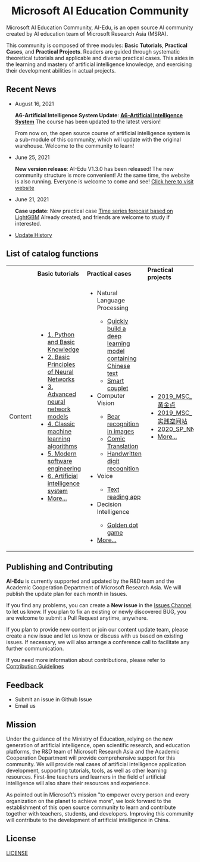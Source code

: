 <h1 align="center">Microsoft AI Education Community</h1>

Microsoft AI Education Community, AI-Edu, is an open source AI community created by AI education team of Microsoft Research Asia (MSRA).
  
This community is composed of three modules: **Basic Tutorials**, **Practical Cases**, and **Practical Projects**. Readers are guided through systematic theoretical tutorials and applicable and diverse practical cases. This aides in the learning and mastery of artificial intelligence knowledge, and exercising their development abilities in actual projects.

## **Recent News**
- August 16, 2021
  
  **A6-Artificial Intelligence System Update**: **[A6-Artificial Intelligence System](./基础教程/A6-人工智能系统)** The course has been updated to the latest version!
  
  From now on, the open source course of artificial intelligence system is a sub-module of this community, which will update with the original warehouse. Welcome to the community to learn!

- June 25, 2021
  
  **New version release**: AI-Edu V1.3.0 has been released! The new community structure is more convenient! At the same time, the website is also running. Everyone is welcome to come and see! [Click here to visit website](https://microsoft.github.io/ai-edu/)

- June 21, 2021
  
  **Case update**: New practical case [Time series forecast based on LightGBM](./实践案例/B16-基于LightGBM的时间序列预测) Already created, and friends are welcome to study if interested.

- [Update History](./docs/News.md)

## **List of catalog functions**  

<table>
    <tbody>
        <tr>
            <td></td>
            <td>
                <b>Basic tutorials</b>
            </td>
            <td>
                <b>Practical cases</b>
            </td>
            <td>
                <b>Practical projects</b>
            </td>
        </tr>
        <tr>
            <td>Content</td>
            <td>
                <ul>
                    <li><a href="./基础教程/A1-Python与基础知识/README.md">1. Python and Basic Knowledge</a></li>
                    <li><a href="./基础教程/A2-神经网络基本原理/README.md">2. Basic Principles of Neural Networks</a></li>
                    <li><a href="./基础教程/A3-神经网络高级模型（征稿）/README.md">3. Advanced neural network models</a></li>
                    <li><a href="./基础教程/A4-经典机器学习算法（征稿）/README.md">4. Classic machine learning algorithms</a></li>
                    <li><a href="./基础教程/A5-现代软件工程（更新中）/README.md">5. Modern software engineering</a></li>
                    <li><a href="./基础教程/A6-人工智能系统/README.md">6. Artificial intelligence system</a></li>
                    <li><a href="./基础教程/README.md">More...</a></li>
                </ul>
            </td>
            <td>
                <ul>
                    <li>Natural Language Processing</a></li>
                        <ul>
                            <li>
                                <a href="./实践案例/B14-快速构建中文文本蕴含深度学习模型/README.md">Quickly build a deep learning model containing Chinese text</a>
                            </li>
                            <li>
                                <a href="./实践案例/B13-AI对联生成案例/README.md">Smart couplet</a>
                            </li>
                        </ul>
                    <li>Computer Vision</li>
                        <ul>
                            <li>
                                <a href="./实践案例/B03-看图识熊/README.md">Bear recognition in images</a>
                            </li>
                            <li>
                                <a href="./实践案例/B01-漫画翻译/README.md">Comic Translation</a>
                            </li>
                            <li>
                                <a href="./实践案例/B07-手写数字识别/README.md">Handwritten digit recognition</a>
                            </li>
                        </ul>
                    <li>Voice</li>
                        <ul>
                            <li>
                                <a href="./实践案例/B05-文本朗读应用/README.md">Text reading app</a>
                            </li>
                        </ul>
                    <li>Decision Intelligence</li>
                        <ul>
                            <li>
                                <a href="./实践案例/B08-黄金点游戏/README.md">Golden dot game</a>
                            </li>
                        </ul>
                    <li><a href="./实践案例/README.md">More...</a></li>
                </ul>
            </td>
            <td>
                <ul>
                    <li><a href="./实践项目/2019_MSC_黄金点/README.md">2019_MSC_黄金点</a></li>
                    <li><a href="./实践项目/2019_MSC_实践空间站/README.md">2019_MSC_实践空间站</a></li>
                    <li><a href="./实践项目/2020_SP_NNI/README.md">2020_SP_NNI</a></li>
                    <li><a href="./实践项目/README.md">More...</a></li>
                </ul>
            </td>
        </tr>
    </tbody>
</table>

## **Publishing and Contributing**
**AI-Edu** is currently supported and updated by the R&D team and the Academic Cooperation Department of Microsoft Research Asia. We will publish the update plan for each month in Issues.

If you find any problems, you can create a **New issue** in the [Issues Channel](https://github.com/microsoft/ai-edu/issues) to let us know. If you plan to fix an existing or newly discovered BUG, you are welcome to submit a Pull Request anytime, anywhere.

If you plan to provide new content or join our content update team, please create a new issue and let us know or discuss with us based on existing issues. If necessary, we will also arrange a conference call to facilitate any further communication.

If you need more information about contributions, please refer to [Contribution Guidelines](./docs/Contributing.md)

## **Feedback**
- Submit an issue in Github Issue
- Email us

## **Mission**
Under the guidance of the Ministry of Education, relying on the new generation of artificial intelligence, open scientific research, and education platforms, the R&D team of Microsoft Research Asia and the Academic Cooperation Department will provide comprehensive support for this community. We will provide real cases of artificial intelligence application development, supporting tutorials, tools, as well as other learning resources. First-line teachers and learners in the field of artificial intelligence will also share their resources and experience.

As pointed out in Microsoft’s mission "to empower every person and every organization on the planet to achieve more", we look forward to the establishment of this open source community to learn and contribute together with teachers, students, and developers. Improving this community will contribute to the development of artificial intelligence in China.

## **License**
[LICENSE](./LICENSE.md)
